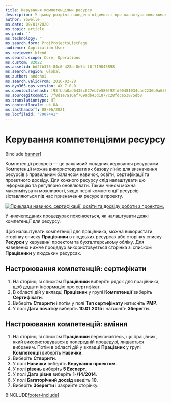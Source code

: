 ```yaml
---
title: Керування компетенціями ресурсу
description: У цьому розділі наведено відомості про налаштуванням компетенцій для ресурсів проекту.
author: Yowelle
ms.date: 09/01/2020
ms.topic: article
ms.prod: ''
ms.technology: ''
ms.search.form: ProjProjectsListPage
audience: Application User
ms.reviewer: kfend
ms.search.scope: Core, Operations
ms.custom: 82022
ms.assetid: bd2fb375-84c6-428a-8e54-f0f719045898
ms.search.region: Global
ms.author: andchoi
ms.search.validFrom: 2016-02-28
ms.dyn365.ops.version: AX 7.0.0
ms.openlocfilehash: f93fbda0ad6435c627eb7e580f92fd90481034cae2236b9a636195883470ca5c
ms.sourcegitcommit: 7f8d1e7a16af769adb43d1877c28fdce53975db8
ms.translationtype: HT
ms.contentlocale: uk-UA
ms.lasthandoff: 08/06/2021
ms.locfileid: "7007441"
---
```

# <a name="manage-resource-competencies"></a>Керування компетенціями ресурсу

[!include [banner](../includes/banner.md)]

Компетенції ресурсів — це важливий складник керування ресурсами. Компетенції можна використовувати як базову лінію для визначення ресурсів з правильним балансом навичок, освіти, сертифікації та проектного досвіду. Для кожного ресурсу слід налаштувати цю інформацію та регулярно оновлювати. Таким чином можна максимізувати можливості, якщо певні компетенції ресурсів зіставляються під час призначення ресурсів проекту.

[![Приклади навичок, сертифікації, освіти та досвіду роботи з проектом.](./media/projectresourcing06-1024x383.jpg)](./media/projectresourcing06.jpg)

У нижчеподаних процедурах пояснюється, як налаштувати деякі компетенції для ресурсу.

Щоб налаштувати компетенції для працівника, можна використати сторінку списку **Працівники** в людських ресурсах або сторінку списку **Ресурси** у керуванні проектом та бухгалтерському обліку. Для наведених нижче процедур використовується сторінка зі списком **Працівники** у людських ресурсах.

## <a name="set-up-competencies-certificates"></a>Настроювання компетенцій: сертифікати

1. На сторінці зі списком **Працівники** виберіть рядок для працівника, щоб додати інформацію про сертифікат.
2. В області дій у вкладці **Працівник** у групі **Компетенції** виберіть **Сертифікати**.
3. Виберіть **Створити** і потім у полі **Тип сертифікату** натисніть **PMP**.
4. У полі **Дата початку** виберіть **10.01.2015** і натисніть **Зберегти**.

## <a name="set-up-competencies-skills"></a>Настроювання компетенцій: вміння

1. На сторінці зі списком **Працівники** переконайтесь, що працівник, який використовувався в попередній процедурі, лишається вибраним. Потім в області дій у вкладці **Працівник** у групі **Компетенції** виберіть **Навички**.
2. Виберіть **Створити**.
3. У полі **Навички** виберіть **Керування проектом**.
4. У полі **рівень** виберіть **5 Експерт**.
5. У полі **Дата рівня** виберіть **1-/14/2014**.
6. У полі **Багаторічний досвід** введіть **10**.
7. Виберіть **Зберегти** і закрийте сторінку.


[!INCLUDE[footer-include](../includes/footer-banner.md)]
